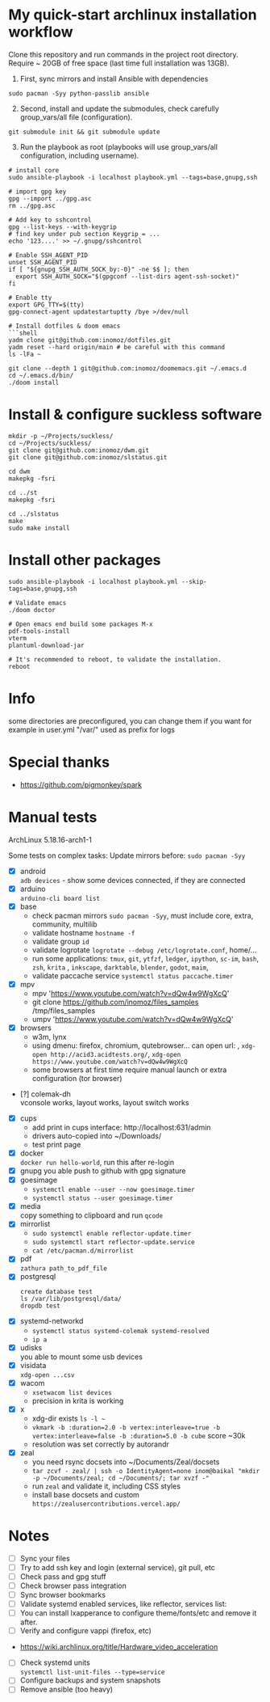 # My quick-start archlinux installation workflow

Clone this repository and run commands in the project root directory.
Require ~ 20GB of free space (last time full installation was 13GB).

1. First, sync mirrors and install Ansible with dependencies

```shell
sudo pacman -Syy python-passlib ansible
```

2. Second, install and update the submodules, check carefully group_vars/all file (configuration).

```shell
git submodule init && git submodule update
```

3. Run the playbook as root (playbooks will use group_vars/all configuration, including username).

```shell
# install core
sudo ansible-playbook -i localhost playbook.yml --tags=base,gnupg,ssh

# import gpg key
gpg --import ../gpg.asc
rm ../gpg.asc

# Add key to sshcontrol
gpg --list-keys --with-keygrip
# find key under pub section Keygrip = ...
echo '123....' >> ~/.gnupg/sshcontrol

# Enable SSH_AGENT_PID
unset SSH_AGENT_PID
if [ "${gnupg_SSH_AUTH_SOCK_by:-0}" -ne $$ ]; then
  export SSH_AUTH_SOCK="$(gpgconf --list-dirs agent-ssh-socket)"
fi

# Enable tty
export GPG_TTY=$(tty)
gpg-connect-agent updatestartuptty /bye >/dev/null

# Install dotfiles & doom emacs
```shell
yadm clone git@github.com:inomoz/dotfiles.git
yadm reset --hard origin/main # be careful with this command
ls -lFa ~

git clone --depth 1 git@github.com:inomoz/doomemacs.git ~/.emacs.d
cd ~/.emacs.d/bin/
./doom install
```

# Install & configure suckless software
```shell
mkdir -p ~/Projects/suckless/
cd ~/Projects/suckless/
git clone git@github.com:inomoz/dwm.git
git clone git@github.com:inomoz/slstatus.git

cd dwm
makepkg -fsri

cd ../st
makepkg -fsri

cd ../slstatus
make
sudo make install
```

# Install other packages
```shell
sudo ansible-playbook -i localhost playbook.yml --skip-tags=base,gnupg,ssh

# Validate emacs
./doom doctor

# Open emacs end build some packages M-x
pdf-tools-install
vterm
plantuml-download-jar

# It's recommended to reboot, to validate the installation.
reboot
```

# Info

some directories are preconfigured, you can change them if you want
for example in user.yml "/var/" used as prefix for logs

# Special thanks

- https://github.com/pigmonkey/spark

# Manual tests

ArchLinux 5.18.16-arch1-1

Some tests on complex tasks:
  Update mirrors before: `sudo pacman -Syy`

- [x] android  
  `adb devices` - show some devices connected, if they are connected
- [x] arduino  
  `arduino-cli board list`
- [x] base  
  - check pacman mirrors `sudo pacman -Syy`, must include core, extra, community, multilib
  - validate hostname `hostname -f`
  - validate group `id`
  - validate logrotate `logrotate --debug /etc/logrotate.conf`, home/...
  - run some applications: `tmux`, `git`, `ytfzf`, `ledger`, `ipython`, `sc-im`,  `bash`, `zsh`,  `krita`
    , `inkscape`, `darktable`, `blender`, `godot`, `maim`,
  - validate paccache service `systemctl status paccache.timer`
- [x] mpv
  - mpv 'https://www.youtube.com/watch?v=dQw4w9WgXcQ'
  - git clone https://github.com/inomoz/files_samples /tmp/files_samples
  - umpv 'https://www.youtube.com/watch?v=dQw4w9WgXcQ'
- [x] browsers
  - w3m, lynx
  - using dmenu: firefox, chromium, qutebrowser... can open url:
    , `xdg-open http://acid3.acidtests.org/`, `xdg-open https://www.youtube.com/watch?v=dQw4w9WgXcQ`
  - some browsers at first time require manual launch or extra configuration (tor browser)
- [?] colemak-dh  
  vconsole works, layout works, layout switch works
- [x] cups  
  - add print in cups interface: http://localhost:631/admin
  - drivers auto-copied into ~/Downloads/
  - test print page
- [x] docker  
  `docker run hello-world`, run this after re-login
- [x] gnupg
  you able push to github with gpg signature
- [x] goesimage  
  - `systemctl enable --user --now goesimage.timer`
  - `systemctl status --user goesimage.timer`
- [x] media  
  copy something to clipboard and run `qcode`
- [x] mirrorlist  
  - `sudo systemctl enable reflector-update.timer`
  - `sudo systemctl start reflector-update.service`
  - `cat /etc/pacman.d/mirrorlist`
- [x] pdf  
  `zathura path_to_pdf_file`
- [x] postgresql  
  ```shell 
  create database test
  ls /var/lib/postgresql/data/
  dropdb test
  ```
- [x] systemd-networkd  
    - `systemctl status systemd-colemak systemd-resolved`
    - `ip a`
- [x] udisks  
  you able to mount some usb devices
- [x] visidata  
  `xdg-open ...csv`
- [x] wacom    
  - `xsetwacom list devices`
  - precision in krita is working 
- [x] x  
  - xdg-dir exists `ls -l ~`
  - `vkmark -b :duration=2.0 -b vertex:interleave=true -b vertex:interleave=false -b :duration=5.0 -b cube` score ~30k
  - resolution was set correctly by autorandr
- [x] zeal
  - you need rsync docsets into ~/Documents/Zeal/docsets 
  -  `tar zcvf - zeal/ | ssh -o IdentityAgent=none inom@baikal "mkdir -p ~/Documents/zeal; cd ~/Documents/; tar xvzf -"`
  - run `zeal` and validate it, including CSS styles
  - install base docsets and custom `https://zealusercontributions.vercel.app/`

# Notes
- [ ] Sync your files
- [ ] Try to add ssh key and login (external service), git pull, etc
- [ ] Check pass and gpg stuff
- [ ] Check browser pass integration
- [ ] Sync browser bookmarks
- [ ] Validate systemd enabled services, like reflector, services list:  
- [ ] You can install lxapperance to configure theme/fonts/etc and remove it after.
- [ ] Verify and configure vappi (firefox, etc)  
- https://wiki.archlinux.org/title/Hardware_video_acceleration
- [ ] Check systemd units  
`systemctl list-unit-files --type=service`
- [ ] Configure backups and system snapshots
- [ ] Remove ansible (too heavy)
